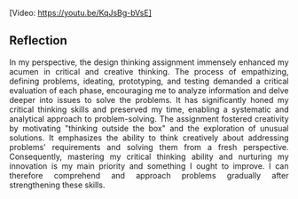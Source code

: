 [Video: https://youtu.be/KqJsBg-bVsE]

## Reflection
<p align= "justify">
In my perspective, the design thinking assignment immensely enhanced my acumen in critical and creative thinking. The process of empathizing, defining problems, ideating, prototyping, and testing demanded a critical evaluation of each phase, encouraging me to analyze information and delve deeper into issues to solve the problems. It has significantly honed my critical thinking skills and preserved my time, enabling a systematic and analytical approach to problem-solving. The assignment fostered creativity by motivating "thinking outside the box" and the exploration of unusual solutions. It emphasizes the ability to think creatively about addressing problems' requirements and solving them from a fresh perspective. Consequently, mastering my critical thinking ability and nurturing my innovation is my main priority and something I ought to improve. I can therefore comprehend and approach problems gradually after strengthening these skills.
</p>
